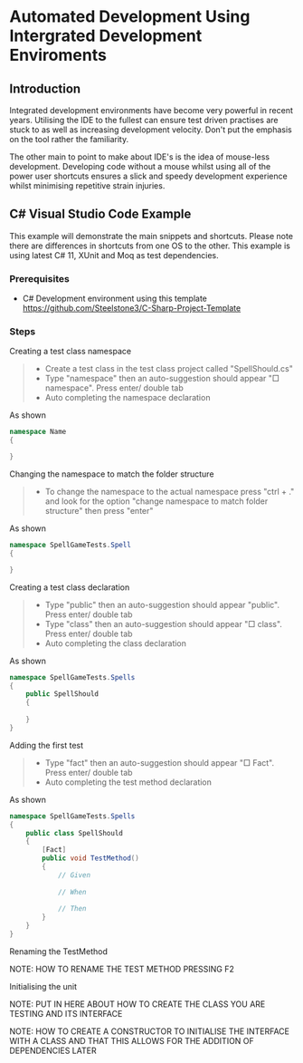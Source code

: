 # Automated Development Using Intergrated Development Enviroments

## Introduction

Integrated development environments have become very powerful in recent years. Utilising the IDE to the fullest can ensure test driven practises are stuck to as well as increasing development velocity. Don't put the emphasis on the tool rather the familiarity.

The other main to point to make about IDE's is the idea of mouse-less development. Developing code without a mouse whilst using all of the power user shortcuts ensures a slick and speedy development experience whilst minimising repetitive strain injuries.

## C# Visual Studio Code Example

This example will demonstrate the main snippets and shortcuts. Please note there are differences in shortcuts from one OS to the other. This example is using latest C# 11, XUnit and Moq as test dependencies.

### Prerequisites

- C# Development environment using this template <https://github.com/Steelstone3/C-Sharp-Project-Template>

### Steps

Creating a test class namespace

> - Create a test class in the test class project called "SpellShould.cs"
> - Type "namespace" then an auto-suggestion should appear "□ namespace". Press enter/ double tab
> - Auto completing the namespace declaration

As shown

```cs
namespace Name 
{

}
```

Changing the namespace to match the folder structure

> - To change the namespace to the actual namespace press "ctrl + ." and look for the option "change namespace to match folder structure" then press "enter"

As shown

```cs
namespace SpellGameTests.Spell
{

}
```

Creating a test class declaration

> - Type "public" then an auto-suggestion should appear "public". Press enter/ double tab
> - Type "class" then an auto-suggestion should appear "□ class". Press enter/ double tab
> - Auto completing the class declaration

As shown

```cs
namespace SpellGameTests.Spells
{
    public SpellShould 
    {
    
    }
}
```

Adding the first test

> - Type "fact" then an auto-suggestion should appear "□ Fact". Press enter/ double tab
> - Auto completing the test method declaration

As shown

```cs
namespace SpellGameTests.Spells
{
    public class SpellShould
    {
        [Fact]
        public void TestMethod()
        {
            // Given
            
            // When
            
            // Then
        }
    }
}
```

Renaming the TestMethod

NOTE: HOW TO RENAME THE TEST METHOD PRESSING F2

Initialising the unit

NOTE: PUT IN HERE ABOUT HOW TO CREATE THE CLASS YOU ARE TESTING AND ITS INTERFACE

NOTE: HOW TO CREATE A CONSTRUCTOR TO INITIALISE THE INTERFACE WITH A CLASS AND THAT THIS ALLOWS FOR THE ADDITION OF DEPENDENCIES LATER
